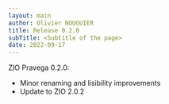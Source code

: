 ```yaml
---
layout: main
author: Olivier NOUGUIER
title: Release 0.2.0
subTitle: <Subtitle of the page>
date: 2022-09-17
---
```


ZIO Pravega 0.2.0:

* Minor renaming and lisibility improvements
* Update to ZIO 2.0.2